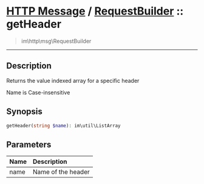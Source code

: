 # [HTTP Message](http.md) / [RequestBuilder](http-RequestBuilder.md) :: getHeader
 > im\http\msg\RequestBuilder
____

## Description
Returns the value indexed array for a specific header

Name is Case-insensitive

## Synopsis
```php
getHeader(string $name): im\util\ListArray
```

## Parameters
| Name | Description |
| :--- | :---------- |
| name | Name of the header |
